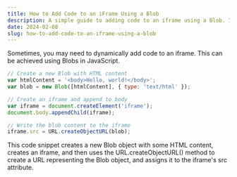 ```yaml
---
title: How to Add Code to an iFrame Using a Blob
description: A simple guide to adding code to an iframe using a Blob. Ideal for developers working on web applications.
date: 2024-02-08
slug: how-to-add-code-to-an-iframe-using-a-blob
---
```


Sometimes, you may need to dynamically add code to an iframe. This can be achieved using Blobs in JavaScript.

```javascript
// Create a new Blob with HTML content
var htmlContent = '<body>Hello, world!</body>';
var blob = new Blob([htmlContent], { type: 'text/html' });

// Create an iframe and append to body
var iframe = document.createElement('iframe');
document.body.appendChild(iframe);

// Write the blob content to the iframe
iframe.src = URL.createObjectURL(blob);
```

This code snippet creates a new Blob object with some HTML content, creates an iframe, and then uses the URL.createObjectURL() method to create a URL representing the Blob object, and assigns it to the iframe's src attribute.